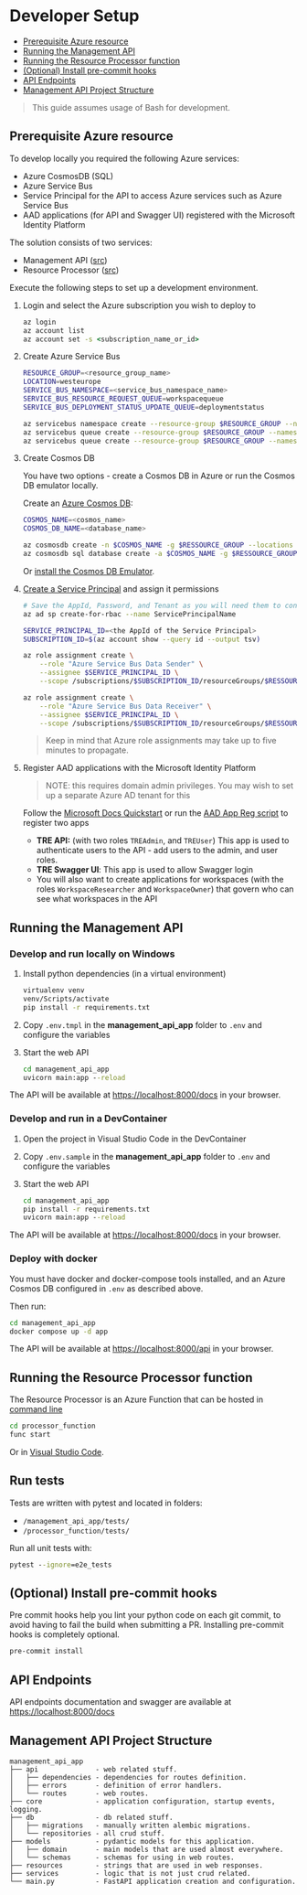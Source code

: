 # Developer Setup

- [Prerequisite Azure resource](#prerequisite-azure-resource)
- [Running the Management API](#running-the-management-api)
- [Running the Resource Processor function](#running-the-resource-processor-function)
- [(Optional) Install pre-commit hooks](#optional-install-pre-commit-hooks)
- [API Endpoints](#api-endpoints)
- [Management API Project Structure](#management-api-project-structure)

> This guide assumes usage of Bash for development.

## Prerequisite Azure resource

To develop locally you required the following Azure services:

- Azure CosmosDB (SQL)
- Azure Service Bus
- Service Principal for the API to access Azure services such as Azure Service Bus
- AAD applications (for API and Swagger UI) registered with the Microsoft Identity Platform

The solution consists of two services:

- Management API ([src](/management_api_app/))
- Resource Processor ([src](/processor_function/))

Execute the following steps to set up a development environment.

1. Login and select the Azure subscription you wish to deploy to

    ```cmd
    az login
    az account list
    az account set -s <subscription_name_or_id>
    ```

1. Create Azure Service Bus

    ```bash
    RESOURCE_GROUP=<resource_group_name>
    LOCATION=westeurope
    SERVICE_BUS_NAMESPACE=<service_bus_namespace_name>
    SERVICE_BUS_RESOURCE_REQUEST_QUEUE=workspacequeue
    SERVICE_BUS_DEPLOYMENT_STATUS_UPDATE_QUEUE=deploymentstatus

    az servicebus namespace create --resource-group $RESOURCE_GROUP --name $SERVICE_BUS_NAMESPACE --location $LOCATION
    az servicebus queue create --resource-group $RESOURCE_GROUP --namespace-name $SERVICE_BUS_NAMESPACE --name $SERVICE_BUS_RESOURCE_REQUEST_QUEUE
    az servicebus queue create --resource-group $RESOURCE_GROUP --namespace-name $SERVICE_BUS_NAMESPACE --name $SERVICE_BUS_DEPLOYMENT_STATUS_UPDATE_QUEUE
    ```

1. Create Cosmos DB

    You have two options - create a Cosmos DB in Azure or run the Cosmos DB emulator locally.

    Create an [Azure Cosmos DB](https://docs.microsoft.com/en-us/azure/cosmos-db/create-cosmosdb-resources-portal):

    ```bash
    COSMOS_NAME=<cosmos_name>
    COSMOS_DB_NAME=<database_name>

    az cosmosdb create -n $COSMOS_NAME -g $RESSOURCE_GROUP --locations regionName=$LOCATION
    az cosmosdb sql database create -a $COSMOS_NAME -g $RESSOURCE_GROUP -n $COSMOS_DB_NAME
    ```

    Or [install the Cosmos DB Emulator](https://docs.microsoft.com/en-us/azure/cosmos-db/local-emulator?tabs=cli%2Cssl-netstd21).

1. [Create a Service Principal](https://docs.microsoft.com/en-us/cli/azure/create-an-azure-service-principal-azure-cli) and assign it permissions

    ```bash
    # Save the AppId, Password, and Tenant as you will need them to configure the services (environment variables)
    az ad sp create-for-rbac --name ServicePrincipalName

    SERVICE_PRINCIPAL_ID=<the AppId of the Service Principal>
    SUBSCRIPTION_ID=$(az account show --query id --output tsv)

    az role assignment create \
        --role "Azure Service Bus Data Sender" \
        --assignee $SERVICE_PRINCIPAL_ID \
        --scope /subscriptions/$SUBSCRIPTION_ID/resourceGroups/$RESSOURCE_GROUP/providers/Microsoft.ServiceBus/namespaces/$SERVICE_BUS_NAMESPACE

    az role assignment create \
        --role "Azure Service Bus Data Receiver" \
        --assignee $SERVICE_PRINCIPAL_ID \
        --scope /subscriptions/$SUBSCRIPTION_ID/resourceGroups/$RESSOURCE_GROUP/providers/Microsoft.ServiceBus/namespaces/$SERVICE_BUS_NAMESPACE
    ```

    > Keep in mind that Azure role assignments may take up to five minutes to propagate.

1. Register AAD applications with the Microsoft Identity Platform

   > NOTE: this requires domain admin privileges. You may wish to set up a separate Azure AD tenant for this

   Follow the [Microsoft Docs Quickstart](https://docs.microsoft.com/en-us/azure/active-directory/develop/quickstart-register-app) or run the [AAD App Reg script](../scripts/aad-app-reg.sh) to register two apps

   - **TRE API:**  (with two roles `TREAdmin`, and `TREUser`) This app is used to authenticate users to the API - add users to the admin, and user roles.
   - **TRE Swagger UI**: This app is used to allow Swagger login
   - You will also want to create applications for workspaces (with the roles `WorkspaceResearcher` and `WorkspaceOwner`) that govern who can see what workspaces in the API


## Running the Management API

### Develop and run locally on Windows

1. Install python dependencies (in a virtual environment)

    ```cmd
    virtualenv venv
    venv/Scripts/activate
    pip install -r requirements.txt
    ```

1. Copy `.env.tmpl` in the **management_api_app** folder to `.env` and configure the variables
1. Start the web API

    ```cmd
    cd management_api_app
    uvicorn main:app --reload
    ```

The API will be available at [https://localhost:8000/docs](https://localhost:8000/docs) in your browser.

### Develop and run in a DevContainer

1. Open the project in Visual Studio Code in the DevContainer
1. Copy `.env.sample` in the **management_api_app** folder to `.env` and configure the variables
1. Start the web API

    ```cmd
    cd management_api_app
    pip install -r requirements.txt
    uvicorn main:app --reload
    ```

The API will be available at [https://localhost:8000/docs](https://localhost:8000/docs) in your browser.

### Deploy with docker

You must have docker and docker-compose tools installed, and an Azure Cosmos DB configured in `.env` as described above.

Then run:

```cmd
cd management_api_app
docker compose up -d app
```

The API will be available at [https://localhost:8000/api](https://localhost:8000/api) in your browser.

## Running the Resource Processor function

The Resource Processor is an Azure Function that can be hosted in [command line](https://docs.microsoft.com/en-us/azure/azure-functions/create-first-function-cli-python?tabs=azure-cli%2Cbash%2Cbrowser#run-the-function-locally)

```cmd
cd processor_function
func start
```

Or in [Visual Studio Code](https://docs.microsoft.com/en-us/azure/azure-functions/create-first-function-vs-code-python#run-the-function-in-azure).

## Run tests

Tests are written with pytest and located in folders:

- `/management_api_app/tests/`
- `/processor_function/tests/`

Run all unit tests with:

```cmd
pytest --ignore=e2e_tests
```

## (Optional) Install pre-commit hooks

Pre commit hooks help you lint your python code on each git commit, to avoid having to fail the build when submitting a PR. Installing pre-commit hooks is completely optional.

```cmd
pre-commit install
```

## API Endpoints

API endpoints documentation and swagger are available at [https://localhost:8000/docs](https://localhost:8000/docs)

## Management API Project Structure

```text
management_api_app
├── api              - web related stuff.
│   ├── dependencies - dependencies for routes definition.
│   ├── errors       - definition of error handlers.
│   └── routes       - web routes.
├── core             - application configuration, startup events, logging.
├── db               - db related stuff.
│   ├── migrations   - manually written alembic migrations.
│   └── repositories - all crud stuff.
├── models           - pydantic models for this application.
│   ├── domain       - main models that are used almost everywhere.
│   └── schemas      - schemas for using in web routes.
├── resources        - strings that are used in web responses.
├── services         - logic that is not just crud related.
└── main.py          - FastAPI application creation and configuration.
```
